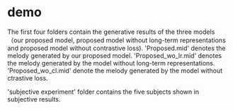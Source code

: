 # demo
The first four folders contain the generative results of the three models （our proposed model, proposed model without long-term representations and proposed model without contrastive loss).  'Proposed.mid' denotes the melody generated by our proposed model. 'Proposed_wo_lr.mid' denotes the melody generated by the model without long-term representations. 'Proposed_wo_cl.mid' denote the melody generated by the model without ctrastive loss.

'subjective experiment' folder contains the five subjects shown in subjective results.
